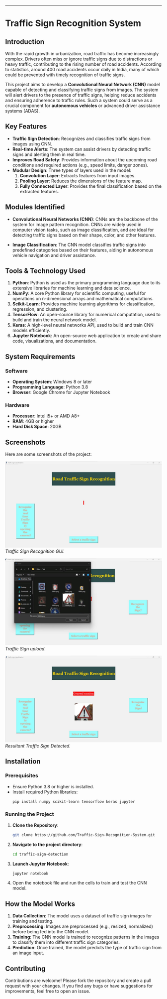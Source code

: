 ---
# Traffic Sign Recognition System

## Introduction

With the rapid growth in urbanization, road traffic has become increasingly complex. Drivers often miss or ignore traffic signs due to distractions or heavy traffic, contributing to the rising number of road accidents. According to statistics, around 400 road accidents occur daily in India, many of which could be prevented with timely recognition of traffic signs.

This project aims to develop a **Convolutional Neural Network (CNN)** model capable of detecting and classifying traffic signs from images. The system will alert drivers to the presence of traffic signs, helping reduce accidents and ensuring adherence to traffic rules. Such a system could serve as a crucial component for **autonomous vehicles** or advanced driver assistance systems (ADAS).

## Key Features

- **Traffic Sign Detection**: Recognizes and classifies traffic signs from images using CNN.
- **Real-time Alerts**: The system can assist drivers by detecting traffic signs and alerting them in real time.
- **Improves Road Safety**: Provides information about the upcoming road conditions and required actions (e.g., speed limits, danger zones).
- **Modular Design**: Three types of layers used in the model:
  1. **Convolution Layer**: Extracts features from input images.
  2. **Pooling Layer**: Reduces the dimensions of the feature map.
  3. **Fully Connected Layer**: Provides the final classification based on the extracted features.

## Modules Identified

- **Convolutional Neural Networks (CNN)**: 
  CNNs are the backbone of the system for image pattern recognition. CNNs are widely used in computer vision tasks, such as image classification, and are ideal for detecting traffic signs based on their shape, color, and other features.

- **Image Classification**:
  The CNN model classifies traffic signs into predefined categories based on their features, aiding in autonomous vehicle navigation and driver assistance.

## Tools & Technology Used

1. **Python**: Python is used as the primary programming language due to its extensive libraries for machine learning and data science.
2. **NumPy**: A core Python library for scientific computing, useful for operations on n-dimensional arrays and mathematical computations.
3. **Scikit-Learn**: Provides machine learning algorithms for classification, regression, and clustering.
4. **TensorFlow**: An open-source library for numerical computation, used to build and train the neural network model.
5. **Keras**: A high-level neural networks API, used to build and train CNN models efficiently.
6. **Jupyter Notebook**: An open-source web application to create and share code, visualizations, and documentation.

## System Requirements

### Software
- **Operating System**: Windows 8 or later
- **Programming Language**: Python 3.8
- **Browser**: Google Chrome for Jupyter Notebook

### Hardware
- **Processor**: Intel i5+ or AMD A8+
- **RAM**: 4GB or higher
- **Hard Disk Space**: 20GB

## Screenshots

Here are some screenshots of the project:

![Web GUI](Images/tsrs.jpg)
*Traffic Sign Recognition GUI.*

![Upload Image](Images/tsrs1.jpg)
*Traffic Sign upload.*

![Result](Images/tsrs2.jpg)
*Resultant Traffic Sign Detected.*

## Installation

### Prerequisites
- Ensure Python 3.8 or higher is installed.
- Install required Python libraries:
   ```bash
   pip install numpy scikit-learn tensorflow keras jupyter
   ```

### Running the Project

1. **Clone the Repository**:
   ```bash
   git clone https://github.com/Traffic-Sign-Recognition-System.git
   ```
2. **Navigate to the project directory**:
   ```bash
   cd traffic-sign-detection
   ```
3. **Launch Jupyter Notebook**:
   ```bash
   jupyter notebook
   ```
4. Open the notebook file and run the cells to train and test the CNN model.

## How the Model Works

1. **Data Collection**: The model uses a dataset of traffic sign images for training and testing.
2. **Preprocessing**: Images are preprocessed (e.g., resized, normalized) before being fed into the CNN model.
3. **Training**: The CNN model is trained to recognize patterns in the images to classify them into different traffic sign categories.
4. **Prediction**: Once trained, the model predicts the type of traffic sign from an image input.

## Contributing

Contributions are welcome! Please fork the repository and create a pull request with your changes. If you find any bugs or have suggestions for improvements, feel free to open an issue.

